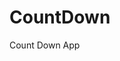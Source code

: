 # CountDown
 Count Down App
      
              
                                                               
                                                                                   
                                                                                       
                                                                            
                                                               
                                          
                       
                   
    
 
   
